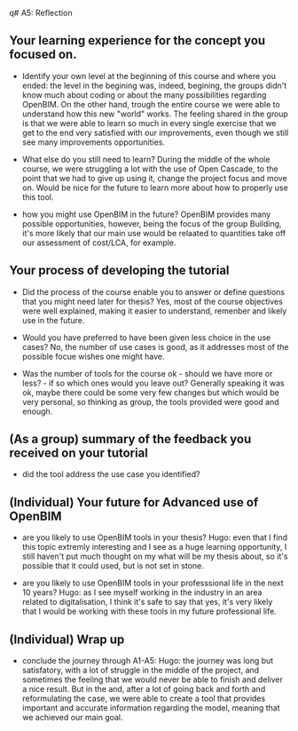 q# A5: Reflection

## Your learning experience for the concept you focused on.
*  Identify your own level at the beginning of this course and where you ended: the level in the begining was, indeed, begining, the groups didn't know much about coding or about the many possibilities regarding OpenBIM. On the other hand, trough the entire course we were able to understand how this new "world" works. The feeling shared in the group is that we were able to learn so much in every single exercise that we get to the end very satisfied with our improvements, even though we still see many improvements opportunities.
  
*  What else do you still need to learn? During the middle of the whole course, we were struggling a lot with the use of Open Cascade, to the point that we had to give up using it, change the project focus and move on. Would be nice for the future to learn more about how to properly use this tool.

*  how you might use OpenBIM in the future? OpenBIM provides many possible opportunities, however, being the focus of the group Building, it's more likely that our main use would be relaated to quantities take off our assessment of cost/LCA, for example. 
 
## Your process of developing the tutorial
* Did the process of the course enable you to answer or define questions that you might need later for thesis? Yes, most of the course objectives were well explained, making it easier to understand, remenber and likely use in the future.

* Would you have preferred to have been given less choice in the use cases? No, the number of use cases is good, as it addresses most of the possible focue wishes one might have.

* Was the number of tools for the course ok - should we have more or less? - if so which ones would you leave out? Generally speaking it was ok, maybe there could be some very few changes but which would be very personal, so thinking as group, the tools provided were good and enough.

## (As a group) summary of the feedback you received on your tutorial
* did the tool address the use case you identified?

## (Individual) Your future for Advanced use of OpenBIM
* are you likely to use OpenBIM tools in your thesis?
 Hugo: even that I find this topic extremly interesting and I see as a huge learning opportunity, I still haven't put much thought on my what will be my thesis about, so it's possible that it could used, but is not set in stone.

* are you likely to use OpenBIM tools in your professsional life in the next 10 years?
 Hugo: as I see myself working in the industry in an area related to digitalisation, I think it's safe to say that yes, it's very likely that I would be working with these tools in my future professional life.
  

## (Individual) Wrap up
* conclude the journey through A1-A5: 
Hugo: the journey was long but satisfatory, with a lot of struggle in the middle of the project, and sometimes the feeling that we would never be able to finish and deliver a nice result. But in the and, after a lot of going back and forth and reformulating the case, we were able to create a tool that provides important and accurate information regarding the model, meaning that we achieved our main goal. 

